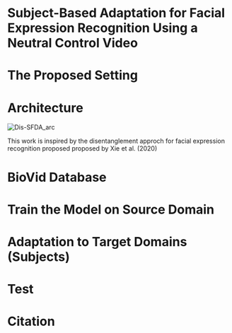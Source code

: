 # Subject-Based Adaptation for Facial Expression Recognition Using a Neutral Control Video


# The Proposed Setting

# Architecture

![Dis-SFDA_arc](https://github.com/user-attachments/assets/4992826a-bbe5-4f95-a0da-34a24f1d7d32)


This work is inspired by the disentanglement approch for facial expression recognition proposed proposed by Xie et al. (2020) 

# BioVid Database



# Train the Model on Source Domain


# Adaptation to Target Domains (Subjects)

# Test

# Citation

